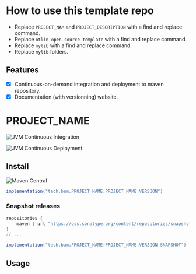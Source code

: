 # How to use this template repo

- Replace `PROJECT_NAM` and `PROJECT_DESCRIPTION` with a find and replace command.
- Replace `otlin-open-source-template` with a find and replace command.
- Replace `mylib` with a find and replace command.
- Replace `mylib` folders.

## Features

- [x] Continuous-on-demand integration and deployment to maven repository.
- [x] Documentation (with versionning) website.

# PROJECT_NAME

![JVM Continuous Integration](https://github.com/bamlab/kotlin-open-source-template/workflows/JVM%20Continuous%20Integration/badge.svg)

![JVM Continuous Deployment](https://github.com/bamlab/kotlin-open-source-template/workflows/JVM%20Continuous%20Deployment/badge.svg)

## Install

![Maven Central](https://img.shields.io/maven-central/v/tech.bam.PROJECT_NAME/PROJECT_NAME-jvm)

```groovy
implementation("tech.bam.PROJECT_NAME:PROJECT_NAME:VERSION")
```

### Snapshot releases

```groovy
repositories {
    maven { url "https://oss.sonatype.org/content/repositories/snapshots" } // Add this line
}
// ...

implementation("tech.bam.PROJECT_NAME:PROJECT_NAME:VERSION-SNAPSHOT")
```

## Usage

